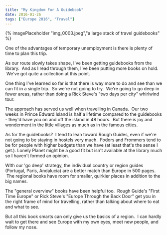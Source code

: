 ```yaml
---
title: "My Kingdom For A Guidebook"
date: 2016-01-26
tags: ["Europe 2016", "Travel"]
---
```


{% imagePlaceholder "img_0003.jpeg","a large stack of travel guidebooks" %}  

One of the advantages of temporary unemployment is there is plenty of time to plan this trip.  

As our route slowly takes shape, I've been getting guidebooks from the library.  And as I read through them, I've been putting more books on hold.  We've got quite a collection at this point. 

One thing I've learned so far is that there is way more to do and see than we can fit in a single trip.  So we're not going to try.  We're going to go deep in fewer areas, rather than doing a Rick Steve's "two days per city" whirlwind tour.  

The approach has served us well when travelling in Canada.  Our two weeks in Prince Edward Island is half a lifetime compared to the guidebooks - they'd have you on and off the island in 48 hours.  But there is joy and wonderment in the little villages as much as in the famous cities.  

As for the guidebooks?  I tend to lean toward Rough Guides, even if we're not going to be staying in hostels very much.  Fodors and Frommers tend to be for people with higher budgets than we have (at least that's the sense I get.). Lonely Planet might be a good fit but isn't available at the library much so I haven't formed an opinion.

WIth our 'go deep' strategy, the individual country or region guides (Portugal, Paris, Andalucia) are a better match than Europe in 500 pages.  The regional books have room for smaller, quirkier places in addition to the big names.  

The "general overview" books have been helpful too.  Rough Guide's "First Time Europe" or Rick Steve's "Europe Through the Back Door" get you in the right frame of mind for travelling, rather than talking about where to eat and what to see.

But all this book smarts can only give us the basics of a region.  I can hardly wait to get there and see Europe with my own eyes, meet new people, and follow my nose.
